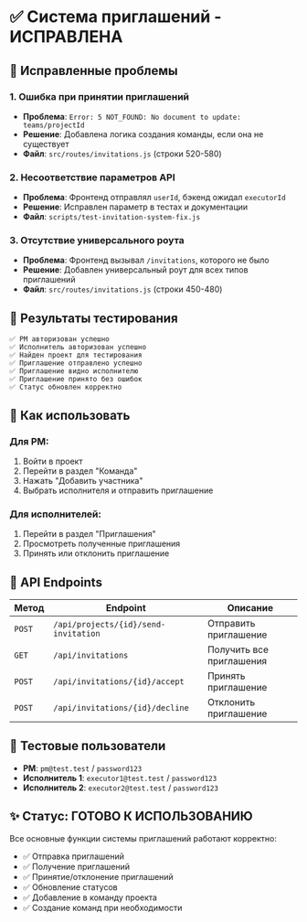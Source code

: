 # ✅ Система приглашений - ИСПРАВЛЕНА

## 🔧 Исправленные проблемы

### 1. **Ошибка при принятии приглашений**
- **Проблема**: `Error: 5 NOT_FOUND: No document to update: teams/projectId`
- **Решение**: Добавлена логика создания команды, если она не существует
- **Файл**: `src/routes/invitations.js` (строки 520-580)

### 2. **Несоответствие параметров API**
- **Проблема**: Фронтенд отправлял `userId`, бэкенд ожидал `executorId`
- **Решение**: Исправлен параметр в тестах и документации
- **Файл**: `scripts/test-invitation-system-fix.js`

### 3. **Отсутствие универсального роута**
- **Проблема**: Фронтенд вызывал `/invitations`, которого не было
- **Решение**: Добавлен универсальный роут для всех типов приглашений
- **Файл**: `src/routes/invitations.js` (строки 450-480)

## 🧪 Результаты тестирования

```
✅ PM авторизован успешно
✅ Исполнитель авторизован успешно  
✅ Найден проект для тестирования
✅ Приглашение отправлено успешно
✅ Приглашение видно исполнителю
✅ Приглашение принято без ошибок
✅ Статус обновлен корректно
```

## 🚀 Как использовать

### Для PM:
1. Войти в проект
2. Перейти в раздел "Команда"
3. Нажать "Добавить участника"
4. Выбрать исполнителя и отправить приглашение

### Для исполнителей:
1. Перейти в раздел "Приглашения"
2. Просмотреть полученные приглашения
3. Принять или отклонить приглашение

## 📡 API Endpoints

| Метод | Endpoint | Описание |
|-------|----------|----------|
| `POST` | `/api/projects/{id}/send-invitation` | Отправить приглашение |
| `GET` | `/api/invitations` | Получить все приглашения |
| `POST` | `/api/invitations/{id}/accept` | Принять приглашение |
| `POST` | `/api/invitations/{id}/decline` | Отклонить приглашение |

## 🔑 Тестовые пользователи

- **PM**: `pm@test.test` / `password123`
- **Исполнитель 1**: `executor1@test.test` / `password123`
- **Исполнитель 2**: `executor2@test.test` / `password123`

## ✨ Статус: ГОТОВО К ИСПОЛЬЗОВАНИЮ

Все основные функции системы приглашений работают корректно:
- ✅ Отправка приглашений
- ✅ Получение приглашений
- ✅ Принятие/отклонение приглашений
- ✅ Обновление статусов
- ✅ Добавление в команду проекта
- ✅ Создание команд при необходимости 